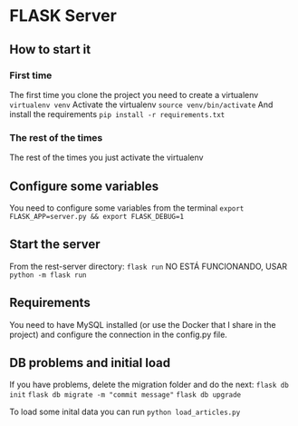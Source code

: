 # FLASK Server
## How to start it
### First time
The first time you clone the project you need to create a virtualenv
`virtualenv venv`
Activate the virtualenv
`source venv/bin/activate`
And install the requirements
`pip install -r requirements.txt`

### The rest of the times
The rest of the times you just activate the virtualenv

## Configure some variables
You need to configure some variables from the terminal
`export FLASK_APP=server.py && export FLASK_DEBUG=1`

## Start the server
From the rest-server directory:
`flask run`
NO ESTÁ FUNCIONANDO, USAR 
`python -m flask run`

## Requirements
You need to have MySQL installed (or use the Docker that I share in the project) and configure the connection in the config.py file.


## DB problems and initial load
If you have problems, delete the migration folder and do the next:
`flask db init`
`flask db migrate -m "commit message"`
`flask db upgrade`

To load some inital data you can run
`python load_articles.py`